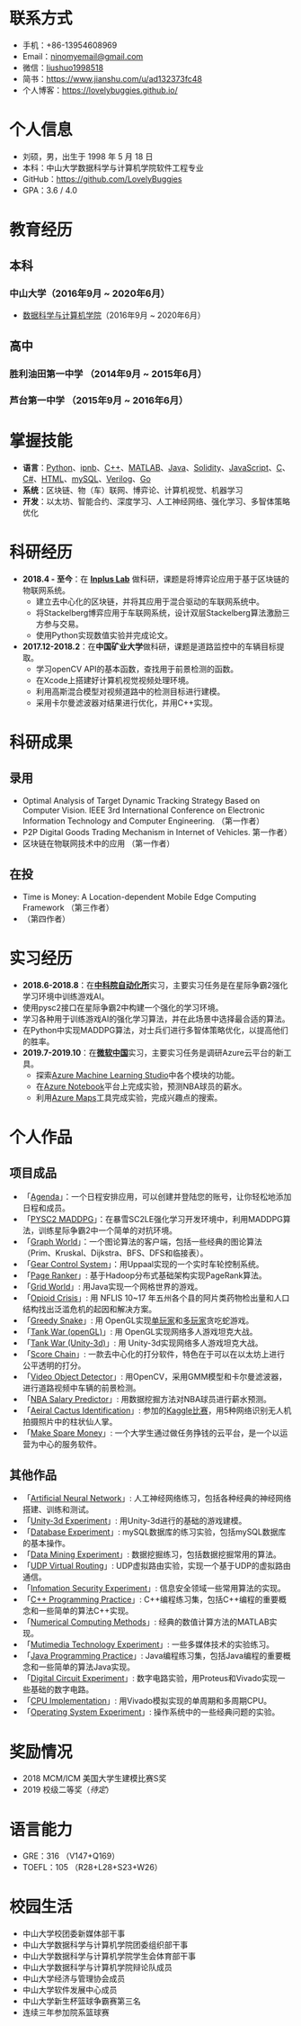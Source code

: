 # 联系方式

* 手机：+86-13954608969
* Email：ninomyemail@gmail.com
* 微信：[liushuo1998518](http://ww2.sinaimg.cn/large/006y8mN6gy1g6n9v7ratgj30l20qsmzt.jpg)
* 简书：https://www.jianshu.com/u/ad132373fc48
* 个人博客：https://lovelybuggies.github.io/

# 个人信息

 * 刘硕，男，出生于 1998 年 5 月 18 日
 * 本科：中山大学数据科学与计算机学院软件工程专业
 * GitHub：https://github.com/LovelyBuggies
 * GPA：3.6 / 4.0

# 教育经历

## 本科

### 中山大学（2016年9月 ~ 2020年6月）

* [数据科学与计算机学院](http://sdcs.sysu.edu.cn/)（2016年9月 ~ 2020年6月） 

## 高中

### 胜利油田第一中学 （2014年9月 ~ 2015年6月）

### 芦台第一中学 （2015年9月 ~ 2016年6月）

# 掌握技能

- **语言**：[Python](https://github.com/LovelyBuggies?utf8=%E2%9C%93&tab=repositories&q=&type=&language=python)、[ipnb](https://github.com/LovelyBuggies?utf8=%E2%9C%93&tab=repositories&q=&type=&language=jupyter+notebook)、[C++](https://github.com/LovelyBuggies?utf8=%E2%9C%93&tab=repositories&q=&type=&language=c%2B%2B)、[MATLAB](https://github.com/LovelyBuggies?utf8=%E2%9C%93&tab=repositories&q=&type=&language=matlab)、[Java](https://github.com/LovelyBuggies?utf8=%E2%9C%93&tab=repositories&q=&type=&language=java)、[Solidity](https://github.com/LovelyBuggies?utf8=%E2%9C%93&tab=repositories&q=&type=&language=solidity)、[JavaScript](https://github.com/LovelyBuggies?utf8=%E2%9C%93&tab=repositories&q=&type=&language=javascript)、[C](https://github.com/LovelyBuggies?utf8=%E2%9C%93&tab=repositories&q=&type=&language=c)、[C#](https://github.com/LovelyBuggies?utf8=%E2%9C%93&tab=repositories&q=&type=&language=c%23)、[HTML](https://github.com/make-money-sysu?utf8=%E2%9C%93&q=&type=&language=html)、[mySQL](https://github.com/LovelyBuggies/MySQL_Database_Experiments)、[Verilog](https://github.com/LovelyBuggies?utf8=%E2%9C%93&tab=repositories&q=&type=&language=verilog)、[Go](https://github.com/make-money-sysu?utf8=%E2%9C%93&q=&type=&language=go)
- **系统**：区块链、物（车）联网、博弈论、计算机视觉、机器学习
- **开发**：以太坊、智能合约、深度学习、人工神经网络、强化学习、多智体策略优化

# 科研经历

- **2018.4 - 至今**：在 **[Inplus Lab](http://inpluslab.com/member)** 做科研，课题是将博弈论应用于基于区块链的物联网系统。
  - 建立去中心化的区块链，并将其应用于混合驱动的车联网系统中。
  - 将Stackelberg博弈应用于车联网系统，设计双层Stackelberg算法激励三方参与交易。
  - 使用Python实现数值实验并完成论文。
- **2017.12-2018.2**：在**中国矿业大学**做科研，课题是道路监控中的车辆目标提取。
  - 学习openCV API的基本函数，查找用于前景检测的函数。
  - 在Xcode上搭建好计算机视觉视频处理环境。
  - 利用高斯混合模型对视频道路中的检测目标进行建模。
  - 采用卡尔曼滤波器对结果进行优化，并用C++实现。

# 科研成果

## 录用

- Optimal Analysis of Target Dynamic Tracking Strategy Based on Computer Vision. IEEE 3rd International Conference on Electronic Information Technology and Computer Engineering. （第一作者）
- P2P Digital Goods Trading Mechanism in Internet of Vehicles. 第一作者）
- 区块链在物联网技术中的应用 （第一作者）

## 在投

- Time is Money: A Location-dependent Mobile Edge Computing Framework （第三作者）
- （第四作者）

# 实习经历

-  **2018.6-2018.8**：在[**中科院自动化所**](http://www.ia.cas.cn/)实习，主要实习任务是在星际争霸2强化学习环境中训练游戏AI。
  - 使用pysc2接口在星际争霸2中构建一个强化的学习环境。
  - 学习各种用于训练游戏AI的强化学习算法，并在此场景中选择最合适的算法。
  - 在Python中实现MADDPG算法，对士兵们进行多智体策略优化，以提高他们的胜率。
- **2019.7-2019.10**：在[**微软中国**](https://azure.microsoft.com/en-us/)实习，主要实习任务是调研Azure云平台的新工具。
  - 探索[Azure Machine Learning Studio](https://studio.azureml.net/)中各个模块的功能。
  - 在[Azure Notebook](https://links.jianshu.com/go?to=https%3A%2F%2Fnotebooks.azure.com%2F)平台上完成实验，预测NBA球员的薪水。
  - 利用[Azure Maps](https://azure.microsoft.com/en-us/services/azure-maps/)工具完成实验，完成兴趣点的搜索。

# 个人作品

## 项目成品

* 「[Agenda](https://github.com/LovelyBuggies/Cplusplus_PrimaryPracticalTraining_MyAgenda/blob/master/README.md)」：一个日程安排应用，可以创建并登陆您的账号，让你轻松地添加日程和成员。
* 「[PYSC2 MADDPG](https://github.com/LovelyBuggies/Python_MADDPG_SC2LE)」：在暴雪SC2LE强化学习开发环境中，利用MADDPG算法，训练星际争霸2中一个简单的对抗环境。
* 「[Graph World](https://github.com/LovelyBuggies/Cplusplus_GraphTheory_Experiments)」：一个图论算法的客户端，包括一些经典的图论算法（Prim、Kruskal、Dijkstra、BFS、DFS和临接表）。
* 「[Gear Control System](https://github.com/LovelyBuggies/Uppaal_GearControlSystem)」：用Uppaal实现的一个实时车轮控制系统。
* 「[Page Ranker](https://github.com/LovelyBuggies/Java_Hadoop_PageRanker)」: 基于Hadoop分布式基础架构实现PageRank算法。
* 「[Grid World](https://github.com/LovelyBuggies/Java_SeniorPracticalTraining_GridWorld)」: 用Java实现一个网格世界的游戏。
* 「[Opioid Crisis](https://github.com/LovelyBuggies/Python_2019MCM_OpioidCrisis)」: 用 NFLIS 10~17 年五州各个县的阿片类药物检出量和人口结构找出泛滥危机的起因和解决方案。
* 「[Greedy Snake](https://github.com/LovelyBuggies/PAOGD_Homework)」: 用 OpenGL实现[单玩家](https://github.com/LovelyBuggies/PAOGD_Homework/blob/master/PAOGD_HW4/report/PAOGD_HW4.md)和[多玩家](https://github.com/LovelyBuggies/PAOGD_Homework/blob/master/PAOGD_HW5/report/PAOGD_HW5.md)贪吃蛇游戏。
* 「[Tank War (openGL)](https://github.com/LovelyBuggies/OpenGL_TankWar)」: 用 OpenGL实现网络多人游戏坦克大战。
* 「[Tank War (Unity-3d)](https://github.com/LovelyBuggies/Unity3d-Homework/tree/master/hw10)」: 用 Unity-3d实现网络多人游戏坦克大战。
* 「[Score Chain](https://github.com/LovelyBuggies/Solidity_ScoreChain_Dapp)」: 一款去中心化的打分软件，特色在于可以在以太坊上进行公平透明的打分。
* 「[Video Object Detector](https://github.com/LovelyBuggies/openCV_ComputerVision_ObjectDetection)」: 用OpenCV，采用GMM模型和卡尔曼滤波器，进行道路视频中车辆的前景检测。
* 「[NBA Salary Predictor](https://github.com/LovelyBuggies/NBA-Salary-Prediction)」: 用数据挖掘方法对NBA球员进行薪水预测。
* 「[Aeiral Cactus Identification](https://github.com/LovelyBuggies/Jupyter_DeepLearning_Homework/tree/master/Identify-Cactus)」: 参加的[Kaggle比赛](https://www.kaggle.com/c/aerial-cactus-identification/overview)，用5种网络识别无人机拍摄照片中的柱状仙人掌。
* 「[Make Spare Money](https://github.com/make-money-sysu)」: 一个大学生通过做任务挣钱的云平台，是一个以运营为中心的服务软件。

## 其他作品

- 「[Artificial Neural Network](https://github.com/LovelyBuggies/Jupyter_DeepLearning_Homework)」: 人工神经网络练习，包括各种经典的神经网络搭建、训练和测试。
- 「[Unity-3d Experiment](https://github.com/LovelyBuggies/Unity3d-Homework)」: 用Unity-3d进行的基础的游戏建模。
- 「[Database Experiment](https://github.com/LovelyBuggies/MySQL_Database_Experiments)」: mySQL数据库的练习实验，包括mySQL数据库的基本操作。
- 「[Data Mining Experiment](https://github.com/LovelyBuggies/Jupyter_DataMining_Homework)」: 数据挖掘练习，包括数据挖掘常用的算法。
- 「[UDP Virtual Routing](https://github.com/LovelyBuggies/ComputerNetwork_Experiments)」: UDP虚拟路由实验，实现一个基于UDP的虚拟路由通信。
- 「[Infomation Security Experiment](https://github.com/LovelyBuggies/C_InfoSecurity_Experiments)」: 信息安全领域一些常用算法的实现。
- 「[C++ Programming Practice](https://github.com/LovelyBuggies/Cplusplus_CppProgramming_Homework)」: C++编程练习集，包括C++编程的重要概念和一些简单的算法C++实现。
- 「[Numerical Computing Methods](https://github.com/LovelyBuggies/Matlab_NumericalComputing_Methods)」: 经典的数值计算方法的MATLAB实现。
- 「[Mutimedia Technology Experiment](https://github.com/LovelyBuggies/MultimediaTechnology_Experiments)」: 一些多媒体技术的实验练习。
- 「[Java Programming Practice](https://github.com/LovelyBuggies/Java_SelfLearning_Intro2Java)」: Java编程练习集，包括Java编程的重要概念和一些简单的算法Java实现。
- 「[Digital Circuit Experiment](https://github.com/LovelyBuggies/Verilog_DigitalCircuitDesign_Homework)」: 数字电路实验，用Proteus和Vivado实现一些基础的数字电路。
- 「[CPU Implementation](https://github.com/LovelyBuggies/Verilog_ComputerOrganization_Experiments)」: 用Vivado模拟实现的单周期和多周期CPU。
- 「[Operating System Experiment](https://github.com/LovelyBuggies/C_OperatingSystem_Experiments)」: 操作系统中的一些经典问题的实验。

# 奖励情况

* 2018 MCM/ICM 美国大学生建模比赛S奖
* 2019 校级二等奖（*待定*）

# 语言能力

* GRE：316 （V147+Q169）
* TOEFL：105 （R28+L28+S23+W26）

# 校园生活

* 中山大学校团委新媒体部干事
* 中山大学数据科学与计算机学院团委组织部干事
* 中山大学数据科学与计算机学院学生会体育部干事
* 中山大学数据科学与计算机学院辩论队成员
* 中山大学经济与管理协会成员
* 中山大学软件发展中心成员
* 中山大学新生杯篮球争霸赛第三名
* 连续三年参加院系篮球赛



